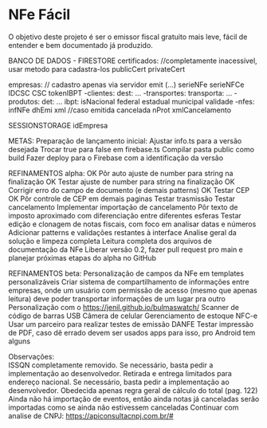 # NFe Fácil

O objetivo deste projeto é ser o emissor fiscal gratuito mais leve, fácil de entender e bem documentado já produzido.



BANCO DE DADOS - FIRESTORE
certificados: //completamente inacessivel, usar metodo para cadastra-los
publicCert
privateCert

empresas: // cadastro apenas via servidor
emit (...)
serieNFe
serieNFCe
IDCSC
CSC
tokenIBPT
-clientes:
  dest: ...
-transportes:
  transporta: ...
-produtos:
  det: ...
  ibpt:
    isNacional
    federal
    estadual
    municipal
    validade
-nfes:
  infNFe
  dhEmi
  xml
  //caso emitida
  cancelada
  nProt
  xmlCancelamento

SESSIONSTORAGE
idEmpresa

METAS:
Preparação de lançamento inicial:
  Ajustar info.ts para a versão desejada
  Trocar true para false em firebase.ts
  Compilar pasta public como build
  Fazer deploy para o Firebase com a identificação da versão

REFINAMENTOS alpha:
OK  Pôr auto ajuste de number para string na finalização
OK  Testar ajuste de number para string na finalização
OK  Corrigir erro do campo de documento (e demais patterns)
OK  Testar CEP
OK  Pôr controle de CEP em demais paginas
    Testar trasmissão
    Testar cancelamento
    Implementar importação de cancelamento
    Pôr texto de imposto aproximado com diferenciação entre diferentes esferas
    Testar edição e clonagem de notas fiscais, com foco em analisar datas e números
    Adicionar patterns e validações restantes à interface
    Analise geral da solução e limpeza completa
    Leitura completa dos arquivos de documentação da NFe
    Liberar versão 0.2, fazer pull request pro main e planejar próximas etapas do alpha no GitHub

REFINAMENTOS beta:
    Personalização de campos da NFe em templates personalizáveis
    Criar sistema de compartilhamento de informações entre empresas, onde um usuário com permissão de acesso (mesmo que apenas leitura) deve poder transportar informações de um lugar pra outro
    Personalização com o https://jenil.github.io/bulmaswatch/
    Scanner de código de barras
      USB
      Câmera de celular
    Gerenciamento de estoque
    NFC-e
      Usar um parceiro para realizar testes de emissão
      DANFE
        Testar impressão de PDF, caso dê errado devem ser usados apps para isso, pro Android tem alguns

Observações:  
ISSQN completamente removido. Se necessário, basta pedir a implementação ao desenvolvedor.
Retirada e entrega limitados para endereço nacional. Se necessário, basta pedir a implementação ao desenvolvedor.
Obedecida apenas regra geral de cálculo do total (pag. 122)
Ainda não há importação de eventos, então ainda notas já canceladas serão importadas como se ainda não estivessem canceladas
Continuar com analise de CNPJ: https://apiconsultacnpj.com.br/#